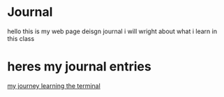 # Journal

hello this is my web page deisgn journal i will wright about what i learn in this class 

# heres my journal entries 
[my journey learning the terminal](terminal.md)

